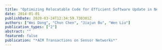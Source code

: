 ```yaml
---
title: "Optimizing Relocatable Code for Efficient Software Update in Networked Embedded Systems"
date: 2014-01-01
publishDate: 2020-03-24T12:34:59.730301Z
authors: ["Wei Dong", "Chun Chen", "Jiajun Bu", "Wen Liu"]
publication_types: ["2"]
abstract: ""
featured: false
publication: "*ACM Transactions on Sensor Networks*"
---
```


